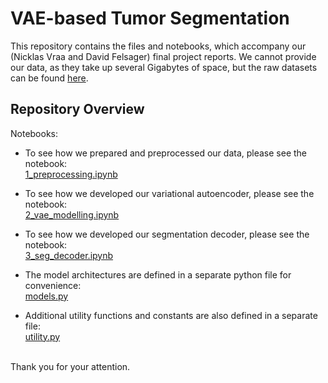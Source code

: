 # VAE-based Tumor Segmentation
This repository contains the files and notebooks, which accompany our (Nicklas Vraa and David Felsager) final project reports. We cannot provide our data, as they take up several Gigabytes of space, but the raw datasets can be found [here](http://medicaldecathlon.com/).

## Repository Overview
Notebooks:
- To see how we prepared and preprocessed our data, please see the notebook: \
  [1_preprocessing.ipynb](https://github.com/felsager/vae_lung_tumor_segmentation/blob/master/notebooks/1_preprocessing.ipynb)

- To see how we developed our variational autoencoder, please see the notebook: \
  [2_vae_modelling.ipynb](https://github.com/felsager/vae_lung_tumor_segmentation/blob/master/notebooks/2_vae_modelling.ipynb)

- To see how we developed our segmentation decoder, please see the notebook: \
  [3_seg_decoder.ipynb](https://github.com/felsager/vae_lung_tumor_segmentation/blob/master/notebooks/3_seg_decoder.ipynb)

- The model architectures are defined in a separate python file for convenience: \
  [models.py](https://github.com/felsager/vae_lung_tumor_segmentation/blob/master/notebooks/models.py)

- Additional utility functions and constants are also defined in a separate file: \
  [utility.py](https://github.com/felsager/vae_lung_tumor_segmentation/blob/master/notebooks/utility.py)

\
Thank you for your attention.
